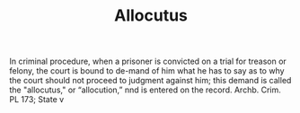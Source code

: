 ---
title: Allocutus
letter: A
permalink: "/definitions/allocutus.html"
body: In criminal procedure, when a prisoner is convicted on a trial for treason or
  felony, the court is bound to de-mand of him what he has to say as to why the court
  should not proceed to judgment against him; this demand is called the "allocutus,"
  or “allocution,” nnd is entered on the record. Archb. Crim. PL 173; State v
published_at: '2018-07-07'
source: Black's Law Dictionary
layout: post
---